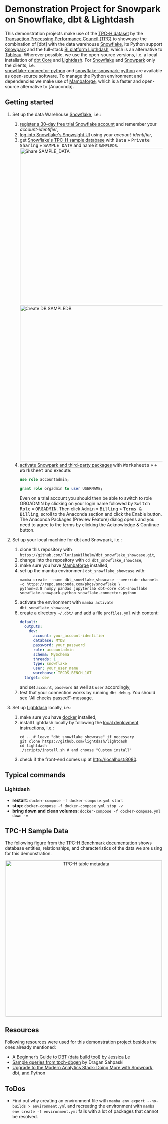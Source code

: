 # Demonstration Project for Snowpark on Snowflake, dbt & Lightdash  

This demonstration projects make use of the [TPC-H dataset] by the [Transaction Processing Performance Council (TPC)]
to showcase the combination of [dbt] with the data warehouse [Snowflake], its Python support [Snowpark] and the 
full-stack [BI platform Ligthdash], which is an alternative to [Tableau]. Wherever possible, we use the open-source versions, 
i.e. a local installation of [dbt Core] and [Lightdash]. For [Snowflake] and [Snowpark] only the clients, i.e.   
[snowflake-connector-python] and [snowflake-snowpark-python] are available as open-source software. To manage the
Python environment and dependencies we make use of [Mambaforge], which is a faster and open-source alternative to [Anaconda].


## Getting started

1. Set up the data Warehouse [Snowflake], i.e.:
   1. [register a 30-day free trial Snowflake account] and remember your *account-identifier*,
   2. [log into Snowflake's Snowsight UI] using your *account-identifier*,
   3. get [Snowflake's TPC-H sample database] with <kbd>Data</kbd> » <kbd>Private Sharing</kbd> » <kbd>SAMPLE_DATA</kbd> and name it `SAMPLEDB`.
      <img src="https://raw.githubusercontent.com/FlorianWilhelm/dbt_snowflake_showcase/master/assets/images/share_sample_data.png" alt="Share SAMPLE_DATA" width="500" role="img"><br>
      <img src="https://raw.githubusercontent.com/FlorianWilhelm/dbt_snowflake_showcase/master/assets/images/db_of_sample_data.png" alt="Create DB SAMPLEDB" width="500" role="img">
   4. [activate Snowpark and third-party packages] with <kbd>Worksheets</kbd> » <kbd>+ Worksheet</kbd> and execute:
      ```SQL
      use role accountadmin;

      grant role orgadmin to user USERNAME;
      ```
      Even on a trial account you should then be able to switch to role ORGADMIN by clicking on your login name followed by 
      <kbd>Switch Role</kbd> » <kbd>ORGADMIN</kbd>. Then click <kbd>Admin</kbd> » <kbd>Billing</kbd> » <kbd>Terms & Billing</kbd>,
      scroll to the Anaconda section and click the Enable button. The Anaconda Packages (Preview Feature) dialog opens and
      you need to agree to the terms by clicking the Acknowledge & Continue button.

2. Set up your local machine for dbt and Snowpark, i.e.:
   1. clone this repository with `https://github.com/FlorianWilhelm/dbt_snowflake_showcase.git`,
   2. change into the repository with `cd dbt_snowflake_showcase`,
   3. make sure you have [Mambaforge] installed,
   4. set up the mamba environment `dbt_snowflake_showcase` with: 
      ```
      mamba create --name dbt_snowflake_showcase --override-channels -c https://repo.anaconda.com/pkgs/snowflake \
      python=3.8 numpy pandas jupyterlab dbt-core dbt-snowflake snowflake-snowpark-python snowflake-connector-python
      ```
   5. activate the environment with `mamba activate dbt_snowflake_showcase`,
   6. create a directory `~/.dbt/` and add a file `profiles.yml` with content:
      ```yaml
      default:
        outputs:
          dev:
            account: your_account-identifier
            database: MYDB
            password: your_password
            role: accountadmin
            schema: MySchema
            threads: 1
            type: snowflake
            user: your_user_name
            warehouse: TPCDS_BENCH_10T
        target: dev
      ```
      and set `account`, `password` as well as `user` accordingly,
   7. test that your connection works by running `dbt debug`. You should see "All checks passed!"-message.

3. Set up [Lightdash] locally, i.e.:
   1. make sure you have [docker] installed,
   2. install Lightdash locally by following the [local deployment instructions], i.e.:
      ```commandline
      cd .. # leave "dbt_snowflake_showcase" if necessary
      git clone https://github.com/lightdash/lightdash
      cd lightdash
      ./scripts/install.sh # and choose "Custom install"
      ```
   3. check if the front-end comes up at [http://localhost:8080](http://localhost:8080).


## Typical commands

### Lightdash

* **restart**: `docker-compose -f docker-compose.yml start`
* **stop**: `docker-compose -f docker-compose.yml stop -v`
* **bring down and clean volumes**: `docker-compose -f docker-compose.yml down -v`

## TPC-H Sample Data

The following figure from the [TPC-H Benchmark documentation] shows database entities, relationships, and characteristics
of the data we are using for this demonstration.

<div align="center">
<img src="https://raw.githubusercontent.com/FlorianWilhelm/dbt_snowflake_showcase/master/assets/images/tpch.png" alt="TPC-H table metadata" width="500" role="img">
</div>

## Resources

Following resources were used for this demonstration project besides the ones already mentioned:

* [A Beginner’s Guide to DBT (data build tool)] by Jessica Le
* [Sample queries from tpch-dbgen] by Dragan Sahpaski 
* [Upgrade to the Modern Analytics Stack: Doing More with Snowpark, dbt, and Python]

## ToDos

* Find out why creating an environment file with `mamba env export --no-builds > environment.yml` and recreating 
  the environment with `mamba env create -f environment.yml` fails with a lot of packages that cannot be resolved.

[TPC-H dataset]: https://www.tpc.org/tpc_documents_current_versions/pdf/tpc-h_v3.0.1.pdf
[Transaction Processing Performance Council (TPC)]: https://www.tpc.org/
[Snowflake]: https://www.snowflake.com/
[Snowpark]: https://www.snowflake.com/snowpark/
[BI platform Ligthdash]: https://www.lightdash.com/
[dbt Core]: https://github.com/dbt-labs/dbt-core
[Tableau]: https://www.tableau.com/
[Lightdash]: https://github.com/lightdash/lightdash
[snowflake-connector-python]: https://github.com/snowflakedb/snowflake-connector-python
[snowflake-snowpark-python]: https://github.com/snowflakedb/snowpark-python
[Mambaforge]: https://github.com/conda-forge/miniforge#mambaforge
[register a 30-day free trial Snowflake account]: https://trial.snowflake.com/?owner=SPN-PID-545753
[Snowflake's TPC-H sample database]: https://docs.snowflake.com/en/user-guide/sample-data-tpch.html
[log into Snowflake's Snowsight UI]: https://app.snowflake.com/
[activate Snowpark and third-party packages]: https://docs.snowflake.com/en/developer-guide/udf/python/udf-python-packages.html
[TPC-H Benchmark documentation]: https://www.tpc.org/tpc_documents_current_versions/pdf/tpc-h_v2.17.1.pdf
[A Beginner’s Guide to DBT (data build tool)]: https://pttljessy.medium.com/a-beginners-guide-to-dbt-data-build-tool-part-4-dbt-automation-test-and-templating-3656114a4d8d
[Sample queries from tpch-dbgen]: https://github.com/dragansah/tpch-dbgen/tree/master/queries
[Upgrade to the Modern Analytics Stack: Doing More with Snowpark, dbt, and Python]: https://www.snowflake.com/blog/modern-analytics-stack-snowpark-dbt-python/
[docker]: https://www.docker.com/
[local deployment instructions]: https://docs.lightdash.com/get-started/setup-lightdash/install-lightdash/#deploy-locally-with-our-installation-script
